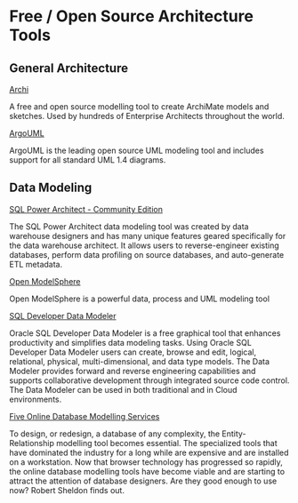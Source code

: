 # Free / Open Source Architecture Tools

## General Architecture

<a href="http://www.archimatetool.com/" target="_blank">Archi</a>

A free and open source modelling tool to create ArchiMate models and sketches. Used by hundreds of Enterprise Architects throughout the world.

<a href="http://argouml.tigris.org/" target="_blank">ArgoUML</a>

ArgoUML is the leading open source UML modeling tool and includes support for all standard UML 1.4 diagrams.

## Data Modeling

<a href="http://www.sqlpower.ca/page/architect" target="_blank">SQL Power Architect - Community Edition</a>

The SQL Power Architect data modeling tool was created by data warehouse designers and has many unique features geared specifically for the data warehouse architect. It allows users to reverse-engineer existing databases, perform data profiling on source databases, and auto-generate ETL metadata.

<a href="http://www.modelsphere.com/org/" target="_blank">Open ModelSphere</a>

Open ModelSphere is a powerful data, process and UML modeling tool

<a href="http://www.oracle.com/technetwork/developer-tools/datamodeler/overview/index.html" target="_blank">SQL Developer Data Modeler</a>

Oracle SQL Developer Data Modeler is a free graphical tool that enhances productivity and simplifies data modeling tasks. Using Oracle SQL Developer Data Modeler users can create, browse and edit, logical, relational, physical, multi-dimensional, and data type models. The Data Modeler provides forward and reverse engineering capabilities and supports collaborative development through integrated source code control. The Data Modeler can be used in both traditional and in Cloud environments.

<a href="https://www.simple-talk.com/sql/database-administration/five-online-database-modelling-services/">Five Online Database Modelling Services</a>

To design, or redesign, a database of any complexity, the Entity-Relationship modelling tool becomes essential. The specialized tools that have dominated the industry for a long while are expensive and are installed on a workstation. Now that browser technology has progressed so rapidly, the online database modelling tools have become viable and are starting to attract the attention of database designers. Are they good enough to use now? Robert Sheldon finds out.
